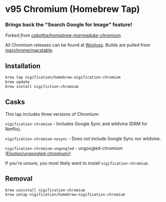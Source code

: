 # v95 Chromium (Homebrew Tap) 

### Brings back the "Search Google for Image" feature!
*Forked from [cpbotha/homebrew-marmaduke-chromium](https://github.com/cpbotha/homebrew-marmaduke-chromium).*

All Chromium releases can be found at [Woolyss](https://chromium.woolyss.com).
Builds are pulled from [macchrome/macstable](https://github.com/macchrome/macstable).

## Installation

```bash
brew tap nigification/homebrew-nigification-chromium
brew update
brew install nigifiction-chromium
```

## Casks

This tap includes three versions of Chromium:

`nigification-chromium` - Includes Google Sync and wildvine (DRM for Netflix).

`nigification-chromium-nosync` - Does not include Google Sync nor wildvine.

`nigification-chromium-ungoogled` - ungoogled-chromium ([Eloston/ungoogled-chromium/](https://github.com/Eloston/ungoogled-chromium/))

If you're unsure, you most likely want to install `nigification-chromium`.

## Removal

```bash
brew uninstall nigification-chromium
brew untap nigification/homebrew-nigification-chromium
```


